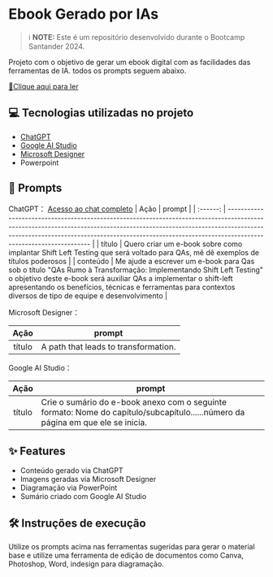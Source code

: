 # Ebook Gerado por IAs


 > ℹ️ **NOTE:** Este é um repositório desenvolvido durante o Bootcamp Santander 2024.

Projeto com o objetivo de gerar um ebook digital com as facilidades das ferramentas de IA. todos os prompts
seguem abaixo.

<a href="https://github.com/Vivianflima/DIO-ebook-AI-prompts/blob/main/outputs/e-book_Shift_Left_Vivian.pdf" title="View PDF now"> 📕Clique aqui para ler</a>

## 💻 Tecnologias utilizadas no projeto

- [ChatGPT](https://chat.openai.com/) 
- [Google AI Studio](https://aistudio.google.com/)
- [Microsoft Designer](https://designer.microsoft.com//)
- Powerpoint

## 🧠 Prompts


ChatGPT：
[Acesso ao chat completo](https://chat.openai.com/share/fbaa413e-00ca-4cf3-a83c-0a677a4b630b)
|   Ação   | prompt                                                                                                                                                                                                                                                                         |
| :------: | ------------------------------------------------------------------------------------------------------------------------------------------------------------------------------------------------------------------------------------------------------------------------------ |
|  título  | Quero criar um e-book sobre como implantar Shift Left Testing que será voltado para QAs, mê dê exemplos de títulos poderosos |
| conteúdo | Me ajude a escrever um e-book para Qas sob o título "QAs Rumo à Transformação: Implementando Shift Left Testing" o objetivo deste e-book será auxiliar QAs a implementar o shift-left apresentando os benefícios, técnicas e ferramentas para contextos diversos de tipo de equipe e desenvolvimento |

Microsoft Designer：

|  Ação  | prompt                                                                                 |
| :----: | -------------------------------------------------------------------------------------- |
| título | A path that leads to transformation.|

Google AI Studio：

|  Ação  | prompt                                                                                 |
| :----: | -------------------------------------------------------------------------------------- |
| título | Crie o sumário do e-book anexo com o seguinte formato: Nome do capítulo/subcapítulo......número da página em que ele se inicia.|

## ✨ Features

- Conteúdo gerado via ChatGPT
- Imagens geradas via Microsoft Designer
- Diagramação via PowerPoint
- Sumário criado com Google AI Studio

## 🛠️ Instruções de execução

Utilize os prompts acima nas ferramentas sugeridas para gerar o material base e utilize uma ferramenta de edição de documentos como Canva, Photoshop, Word, indesign para diagramação.
